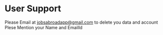 # User Support
Please Email at jobsabroadapp@gmail.com to delete you data and account
Plese Mention your Name and EmailId 
